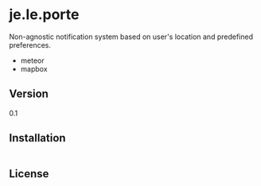 je.le.porte
=========

Non-agnostic notification system based on user's location and predefined preferences.

  - meteor
  - mapbox

Version
----

0.1


Installation
--------------

```
```

License
----

